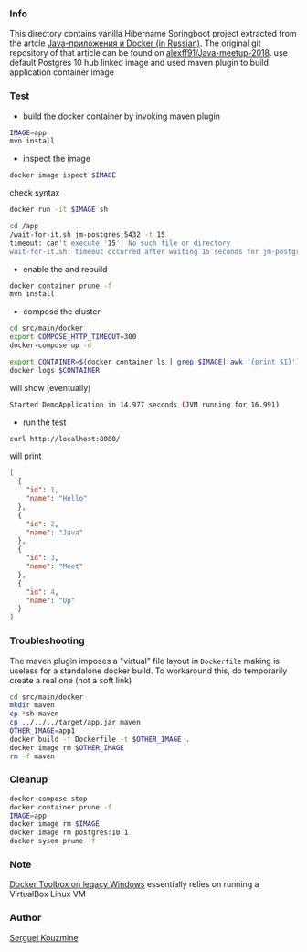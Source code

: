 ### Info


This directory contains 
vanilla Hibername Springboot project extracted from
the artcle  [Java-приложения и Docker (in Russian)](https://habr.com/company/billing/blog/350138/).
The original git repository of that article can be found on  [alexff91/Java-meetup-2018](https://github.com/alexff91/Java-meetup-2018).
use default Postgres 10 hub linked image and used maven plugin to
build application container image

### Test

* build the docker container by invoking maven plugin
```sh
IMAGE=app
mvn install
```
* inspect the image
```sh
docker image ispect $IMAGE
```
check syntax
```sh
docker run -it $IMAGE sh
```
```sh
cd /app
/wait-for-it.sh jm-postgres:5432 -t 15
timeout: can't execute '15': No such file or directory
wait-for-it.sh: timeout occurred after waiting 15 seconds for jm-postgres:5432
```
* enable the and rebuild
```sh
docker container prune -f
mvn install
```
* compose the cluster
```sh
cd src/main/docker
export COMPOSE_HTTP_TIMEOUT=300
docker-compose up -d
```
```sh
export CONTAINER=$(docker container ls | grep $IMAGE| awk '{print $1}')
docker logs $CONTAINER
```
will show (eventually)
```sh
Started DemoApplication in 14.977 seconds (JVM running for 16.991)
```
* run the test
```sh
curl http://localhost:8080/
```
will print
```json
[
  {
    "id": 1,
    "name": "Hello"
  },
  {
    "id": 2,
    "name": "Java"
  },
  {
    "id": 3,
    "name": "Meet"
  },
  {
    "id": 4,
    "name": "Up"
  }
]
```
### Troubleshooting

The maven plugin imposes a "virtual" file layout in `Dockerfile`  making is useless for a standalone docker build.
To workaround this, do temporarily create a real one (not a soft link)
```sh
cd src/main/docker
mkdir maven
cp *sh maven
cp ../../../target/app.jar maven
OTHER_IMAGE=app1
docker build -f Dockerfile -t $OTHER_IMAGE .
docker image rm $OTHER_IMAGE
rm -f maven
```
### Cleanup


```sh
docker-compose stop
docker container prune -f
IMAGE=app
docker image rm $IMAGE  
docker image rm postgres:10.1
docker sysem prune -f
```

### Note

[Docker Toolbox on legacy Windows](https://docs.docker.com/toolbox/) essentially relies on running a VirtualBox Linux VM

### Author
[Serguei Kouzmine](kouzmine_serguei@yahoo.com)

